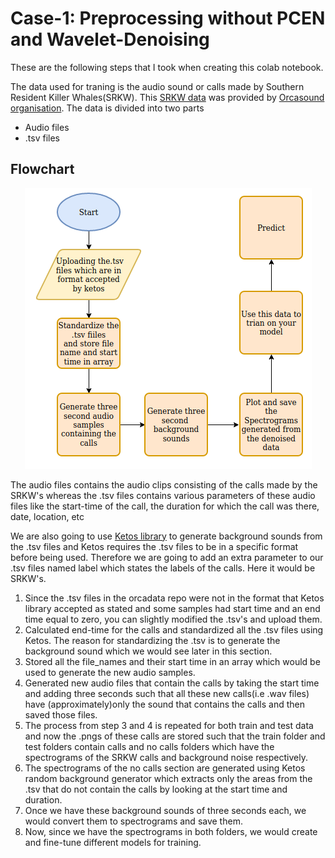 # Case-1: Preprocessing without PCEN and Wavelet-Denoising

These are the following steps that I took when creating this colab notebook.
   
The data used for traning is the audio sound or calls made by Southern Resident Killer Whales(SRKW). This [SRKW data](https://github.com/orcasound/orcadata/wiki/Pod.Cast-data-archive) was provided by [Orcasound organisation](https://www.orcasound.net/).
The data is divided into two parts
  - Audio files
  - .tsv files

## Flowchart

<p align = "center">
<img src = /assets/noPre.png>
</p>

The audio files contains the audio clips consisting of the calls made by the SRKW's whereas the .tsv files contains various parameters of these audio files like the start-time of the call, the duration for which the call was there, date, location, etc

We are also going to use [Ketos library](https://gitlab.meridian.cs.dal.ca/public_projects/ketos) to generate background sounds from the .tsv files and Ketos requires the .tsv files to be in a specific format before being used. Therefore we are going to add an extra parameter to our .tsv files named label which states the labels of the calls. Here it would be SRKW's.

 1. Since the .tsv files in the orcadata repo were not in the format that Ketos library accepted as stated and some samples had start time and an end time equal to zero, you can slightly modified the .tsv's and upload them.
 2. Calculated end-time for the calls and standardized all the .tsv files using Ketos. The reason for standardizing the .tsv is to generate the background sound which we would see later in this section.
 3. Stored all the file_names and their start time in an array which would be used to generate the new audio samples.
 4. Generated new audio files that contain the calls by taking the start time and adding three seconds such that all these new calls(i.e .wav files) have (approximately)only the sound that contains the calls and then saved those files.
 5. The process from step 3 and 4 is repeated for both train and test data and now the .pngs of these calls are stored such that the train folder and test folders contain calls and no calls folders which have the spectrograms of the SRKW calls and background noise respectively.
 6. The spectrograms of the no calls section are generated using Ketos random background generator which extracts only the areas from the .tsv that do not contain the calls by looking at the start time and duration.
 7. Once we have these background sounds of three seconds each, we would convert them to spectrograms and save them.
 8. Now, since we have the spectrograms in both folders, we would create and fine-tune different models for training.
